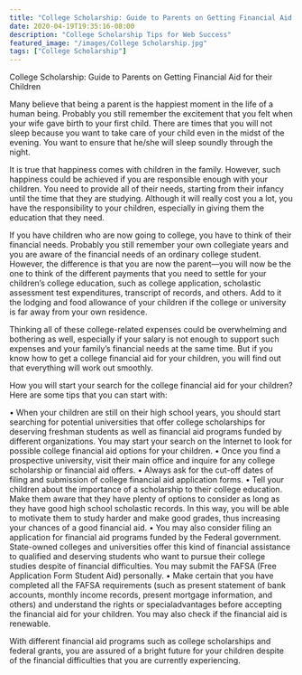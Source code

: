 ```yaml
---
title: "College Scholarship: Guide to Parents on Getting Financial Aid for their Children"
date: 2020-04-19T19:35:16-08:00
description: "College Scholarship Tips for Web Success"
featured_image: "/images/College Scholarship.jpg"
tags: ["College Scholarship"]
---
```


College Scholarship: Guide to Parents on Getting Financial Aid for their Children


Many believe that being a parent is the happiest moment in the life of a human being. Probably you still remember the excitement that you felt when your wife gave birth to your first child. There are times that you will not sleep because you want to take care of your child even in the midst of the evening. You want to ensure that he/she will sleep soundly through the night. 

It is true that happiness comes with children in the family. However, such happiness could be achieved if you are responsible enough with your children. You need to provide all of their needs, starting from their infancy until the time that they are studying. Although it will really cost you a lot, you have the responsibility to your children, especially in giving them the education that they need. 

If you have children who are now going to college, you have to think of their financial needs. Probably you still remember your own collegiate years and you are aware of the financial needs of an ordinary college student. However, the difference is that you are now the parent—you will now be the one to think of the different payments that you need to settle for your children’s college education, such as college application, scholastic assessment test expenditures, transcript of records, and others. Add to it the lodging and food allowance of your children if the college or university is far away from your own residence. 

Thinking all of these college-related expenses could be overwhelming and bothering as well, especially if your salary is not enough to support such expenses and your family’s financial needs at the same time. But if you know how to get a college financial aid for your children, you will find out that everything will work out smoothly. 

How you will start your search for the college financial aid for your children? Here are some tips that you can start with:

•	When your children are still on their high school years, you should start searching for potential universities that offer college scholarships for deserving freshman students as well as financial aid programs funded by different organizations. You may start your search on the Internet to look for possible college financial aid options for your children. 
•	Once you find a prospective university, visit their main office and inquire for any college scholarship or financial aid offers. 
•	Always ask for the cut-off dates of filing and submission of college financial aid application forms. 
•	Tell your children about the importance of a scholarship to their college education. Make them aware that they have plenty of options to consider as long as they have good high school scholastic records. In this way, you will be able to motivate them to study harder and make good grades, thus increasing your chances of a good financial aid. 
•	You may also consider filing an application for financial aid programs funded by the Federal government. State-owned colleges and universities offer this kind of financial assistance to qualified and deserving students who want to pursue their college studies despite of financial difficulties. You may submit the FAFSA (Free Application Form Student Aid) personally. 
•	Make certain that you have completed all the FAFSA requirements (such as present statement of bank accounts, monthly income records, present mortgage information, and others) and understand the rights or specialadvantages before accepting the financial aid for your children. You may also check if the financial aid is renewable. 

With different financial aid programs such as college scholarships and federal grants, you are assured of a bright future for your children despite of the financial difficulties that you are currently experiencing.

